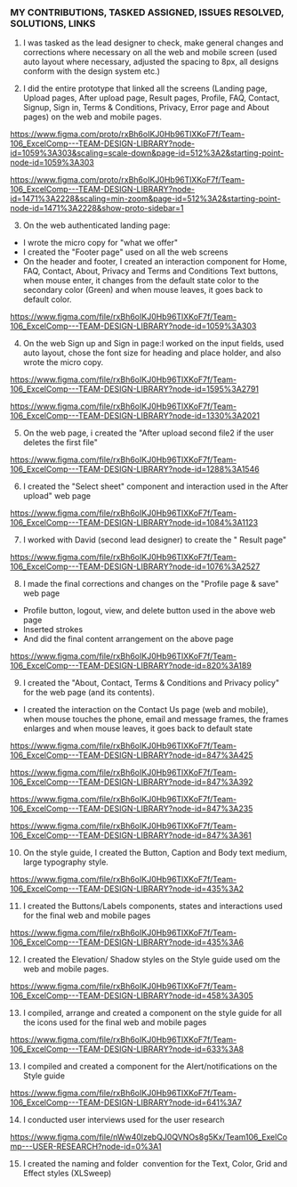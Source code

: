 ### MY CONTRIBUTIONS, TASKED ASSIGNED, ISSUES RESOLVED, SOLUTIONS, LINKS
1. I was tasked as the lead designer to check, make general changes and corrections where necessary on all the web and mobile screen (used auto layout where necessary, adjusted the spacing to 8px, all designs conform with the design system etc.)

2. I did the entire prototype that linked all the screens (Landing page, Upload pages, After upload page, Result pages, Profile, FAQ, Contact, Signup, Sign in, Terms & Conditions, Privacy, Error page and About pages) on the web and mobile pages.

https://www.figma.com/proto/rxBh6oIKJ0Hb96TlXKoF7f/Team-106_ExcelComp---TEAM-DESIGN-LIBRARY?node-id=1059%3A303&scaling=scale-down&page-id=512%3A2&starting-point-node-id=1059%3A303

https://www.figma.com/proto/rxBh6oIKJ0Hb96TlXKoF7f/Team-106_ExcelComp---TEAM-DESIGN-LIBRARY?node-id=1471%3A2228&scaling=min-zoom&page-id=512%3A2&starting-point-node-id=1471%3A2228&show-proto-sidebar=1


3. On the web authenticated landing page:
+ I wrote the micro copy for "what we offer"
+ I created the "Footer page" used on all the web screens
+ On the header and footer, I created an interaction component for Home, FAQ, Contact, About, Privacy and Terms and Conditions Text buttons, when mouse enter, it changes from the default state color to the secondary color (Green) and when mouse leaves, it goes back to default color.

https://www.figma.com/file/rxBh6oIKJ0Hb96TlXKoF7f/Team-106_ExcelComp---TEAM-DESIGN-LIBRARY?node-id=1059%3A303

4. On the web Sign up and Sign in page:I worked on the input fields, used auto layout, chose the font size for heading and place holder, and also wrote the micro copy.

https://www.figma.com/file/rxBh6oIKJ0Hb96TlXKoF7f/Team-106_ExcelComp---TEAM-DESIGN-LIBRARY?node-id=1595%3A2791

https://www.figma.com/file/rxBh6oIKJ0Hb96TlXKoF7f/Team-106_ExcelComp---TEAM-DESIGN-LIBRARY?node-id=1330%3A2021

5. On the web page, i created the "After upload second file2 if the user deletes the first file"

https://www.figma.com/file/rxBh6oIKJ0Hb96TlXKoF7f/Team-106_ExcelComp---TEAM-DESIGN-LIBRARY?node-id=1288%3A1546

6. I created the "Select sheet" component and interaction used in the After upload" web page

https://www.figma.com/file/rxBh6oIKJ0Hb96TlXKoF7f/Team-106_ExcelComp---TEAM-DESIGN-LIBRARY?node-id=1084%3A1123

7. I worked with David (second lead designer) to create the " Result page"

https://www.figma.com/file/rxBh6oIKJ0Hb96TlXKoF7f/Team-106_ExcelComp---TEAM-DESIGN-LIBRARY?node-id=1076%3A2527

8. I made the final corrections and changes on the "Profile page & save" web page

+ Profile button, logout, view, and delete button used in the above web page
+ Inserted strokes
+ And did the final content arrangement on the above page

https://www.figma.com/file/rxBh6oIKJ0Hb96TlXKoF7f/Team-106_ExcelComp---TEAM-DESIGN-LIBRARY?node-id=820%3A189

9. I created the "About, Contact, Terms & Conditions and Privacy policy" for the web page (and its contents).

+ I created the interaction on the Contact Us page (web and mobile), when mouse touches the phone, email and message frames, the frames enlarges and when mouse leaves, it goes back to default state

https://www.figma.com/file/rxBh6oIKJ0Hb96TlXKoF7f/Team-106_ExcelComp---TEAM-DESIGN-LIBRARY?node-id=847%3A425

https://www.figma.com/file/rxBh6oIKJ0Hb96TlXKoF7f/Team-106_ExcelComp---TEAM-DESIGN-LIBRARY?node-id=847%3A392

https://www.figma.com/file/rxBh6oIKJ0Hb96TlXKoF7f/Team-106_ExcelComp---TEAM-DESIGN-LIBRARY?node-id=847%3A235

https://www.figma.com/file/rxBh6oIKJ0Hb96TlXKoF7f/Team-106_ExcelComp---TEAM-DESIGN-LIBRARY?node-id=847%3A361

10. On the style guide, I created the Button, Caption and Body text medium, large typography style.

https://www.figma.com/file/rxBh6oIKJ0Hb96TlXKoF7f/Team-106_ExcelComp---TEAM-DESIGN-LIBRARY?node-id=435%3A2

11. I created the Buttons/Labels components, states and interactions used for the final web and mobile pages

https://www.figma.com/file/rxBh6oIKJ0Hb96TlXKoF7f/Team-106_ExcelComp---TEAM-DESIGN-LIBRARY?node-id=435%3A6

12. I created the Elevation/ Shadow styles on the Style guide used om the web and mobile pages.

https://www.figma.com/file/rxBh6oIKJ0Hb96TlXKoF7f/Team-106_ExcelComp---TEAM-DESIGN-LIBRARY?node-id=458%3A305

13. I compiled, arrange and created a component on the style guide for all the icons used for the final web and mobile pages

https://www.figma.com/file/rxBh6oIKJ0Hb96TlXKoF7f/Team-106_ExcelComp---TEAM-DESIGN-LIBRARY?node-id=633%3A8

13. I compiled and created a component for the Alert/notifications on the Style guide

https://www.figma.com/file/rxBh6oIKJ0Hb96TlXKoF7f/Team-106_ExcelComp---TEAM-DESIGN-LIBRARY?node-id=641%3A7

14. I conducted user interviews used for the user research

https://www.figma.com/file/nWw40lzebQJ0QVNOs8g5Kx/Team106_ExelComp---USER-RESEARCH?node-id=0%3A1


15. I created the naming and folder  convention for the Text, Color, Grid and Effect styles (XLSweep)
